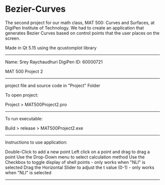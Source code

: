 # Bezier-Curves

The second project for our math class, MAT 500: Curves and Surfaces, at 
DigiPen Institute of Technology. We had to create an application that generates 
Bezier Curves based on control points that the user places on the screen.

Made in Qt 5.15 using the qcustomplot library

-------------------------------------------

Name: Srey Raychaudhuri
DigiPen ID: 60000721

MAT 500 Project 2

-------------------------------------------

project file and source code in 
"Project" Folder

To open project:

Project > MAT500Project2.pro

-------------------------------------------

To run executable: 

Build > release > MAT500Project2.exe

-------------------------------------------

Instructions to use application:

Double-Click to add a new point
Left click on a point and drag to drag a point
Use the Drop-Down menu to select calculation method
Use the Checkbox to toggle display of shell points - only works when "NLI" is selected
Drag the Horizontal Slider to adjust the t value (0-1) - only works when "NLI" is selected

-------------------------------------------


